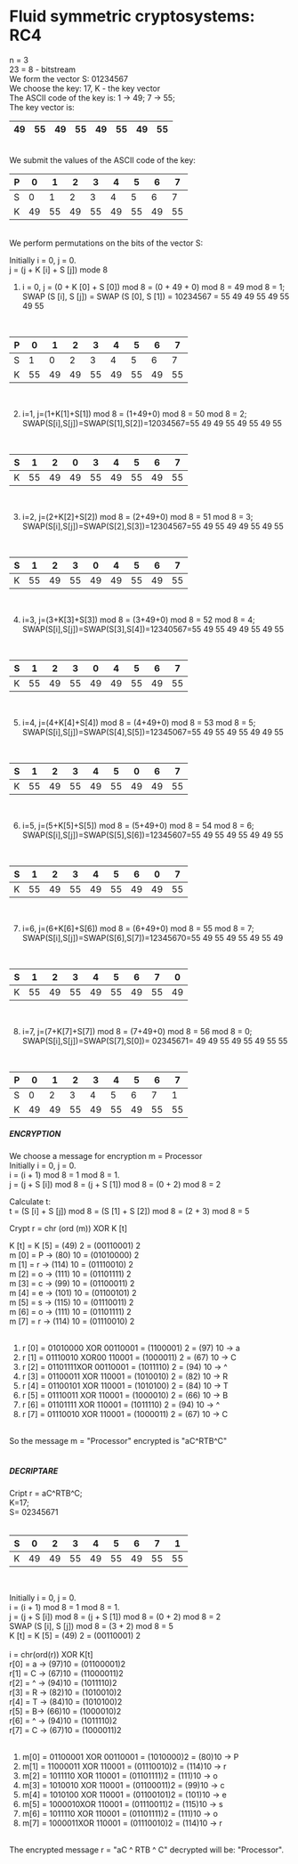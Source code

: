 # Fluid symmetric cryptosystems: RC4

n = 3 <br>
23 = 8 - bitstream <br>
We form the vector S: 01234567 <br>
We choose the key: 17, K - the key vector <br>
The ASCII code of the key is: 1 → 49; 7 → 55; <br>
The key vector is: <br>

| 49 | 55 |	49 | 55 |	49 | 55 |	49 |	55 |
| :---: | :---: | :---: | :---: | :---: | :---: | :---: | :---: |

<br>
We submit the values of the ASCII code of the key:
<br>

|     P    |     0     |     1     |     2     |     3     |     4     |     5     |     6     |     7     |
|----------|-----------|-----------|-----------|-----------|-----------|-----------|-----------|-----------|
|     S    |     0     |     1     |     2     |     3     |     4     |     5     |     6     |     7     |
|     K    |     49    |     55    |     49    |     55    |     49    |     55    |     49    |     55    |

<br>
We perform permutations on the bits of the vector S:
<br>

Initially i = 0, j = 0.
<br>
j = (j + K [i] + S [j]) mode 8
<br>

1. i = 0, j = (0 + K [0] + S [0]) mod 8 = (0 + 49 + 0) mod 8 = 49 mod 8 = 1;<br>
   SWAP (S [i], S [j]) = SWAP (S [0], S [1]) = 10234567 = 55 49 49 55 49 55 49 55
<br>
   
|     P    |     0     |     1     |     2     |     3     |     4     |     5     |     6     |     7     |
|----------|-----------|-----------|-----------|-----------|-----------|-----------|-----------|-----------|
|     S    |     1     |     0     |     2     |     3     |     4     |     5     |     6     |     7     |
|     K    |     55    |     49    |     49    |     55    |     49    |     55    |     49    |     55    |

<br>

2. i=1, j=(1+K[1]+S[1]) mod 8 = (1+49+0) mod 8 = 50 mod 8 = 2;<br>
   SWAP(S[i],S[j])=SWAP(S[1],S[2])=12034567=55 49 49 55 49 55 49 55
<br>

|     S    |     1     |     2     |     0     |     3     |     4     |     5     |     6     |     7     |
|----------|-----------|-----------|-----------|-----------|-----------|-----------|-----------|-----------|
|     K    |     55    |     49    |     49    |     55    |     49    |     55    |     49    |     55    |

<br>

3. i=2, j=(2+K[2]+S[2]) mod 8 = (2+49+0) mod 8 = 51 mod 8 = 3;<br>
   SWAP(S[i],S[j])=SWAP(S[2],S[3])=12304567=55 49 55 49 49 55 49 55
<br>

|     S    |     1     |     2     |     3     |     0     |     4     |     5     |     6     |     7     |
|----------|-----------|-----------|-----------|-----------|-----------|-----------|-----------|-----------|
|     K    |     55    |     49    |     55    |     49    |     49    |     55    |     49    |     55    |

<br>

4. i=3, j=(3+K[3]+S[3]) mod 8 = (3+49+0) mod 8 = 52 mod 8 = 4;<br>
   SWAP(S[i],S[j])=SWAP(S[3],S[4])=12340567=55 49 55 49 49 55 49 55
<br>

|     S    |     1     |     2     |     3     |     0     |     4     |     5     |     6     |     7     |
|----------|-----------|-----------|-----------|-----------|-----------|-----------|-----------|-----------|
|     K    |     55    |     49    |     55    |     49    |     49    |     55    |     49    |     55    |

<br>

5. i=4, j=(4+K[4]+S[4]) mod 8 = (4+49+0) mod 8 = 53 mod 8 = 5;<br>
   SWAP(S[i],S[j])=SWAP(S[4],S[5])=12345067=55 49 55 49 55 49 49 55 
<br>

|     S    |     1     |     2     |     3     |     4     |     5     |     0     |     6     |     7     |
|----------|-----------|-----------|-----------|-----------|-----------|-----------|-----------|-----------|
|     K    |     55    |     49    |     55    |     49    |     55    |     49    |     49    |     55    |
<br>

6. i=5, j=(5+K[5]+S[5]) mod 8 = (5+49+0) mod 8 = 54 mod 8 = 6;<br>
   SWAP(S[i],S[j])=SWAP(S[5],S[6])=12345607=55 49 55 49 55 49 49 55
<br>

|     S    |     1     |     2     |     3     |     4     |     5     |     6     |     0     |     7     |
|----------|-----------|-----------|-----------|-----------|-----------|-----------|-----------|-----------|
|     K    |     55    |     49    |     55    |     49    |     55    |     49    |     49    |     55    |
<br>

7. i=6, j=(6+K[6]+S[6]) mod 8 = (6+49+0) mod 8 = 55 mod 8 = 7;<br>
   SWAP(S[i],S[j])=SWAP(S[6],S[7])=12345670=55 49 55 49 55 49 55 49
<br>

|     S    |     1     |     2     |     3     |     4     |     5     |     6     |     7     |     0     |
|----------|-----------|-----------|-----------|-----------|-----------|-----------|-----------|-----------|
|     K    |     55    |     49    |     55    |     49    |     55    |     49    |     55    |     49    |

<br>

8. i=7, j=(7+K[7]+S[7]) mod 8 = (7+49+0) mod 8 = 56 mod 8 = 0;<br>
   SWAP(S[i],S[j])=SWAP(S[7],S[0])= 02345671= 49 49 55 49 55 49 55 55
<br>

|     P    |     0     |     1     |     2     |     3     |     4     |     5     |     6     |     7     |
|----------|-----------|-----------|-----------|-----------|-----------|-----------|-----------|-----------|
|     S    |     0     |     2     |     3     |     4     |     5     |     6     |     7     |     1     |
|     K    |     49    |     49    |     55    |     49    |     55    |     49    |     55    |     55    |

##### ENCRYPTION

We choose a message for encryption m = Processor<br>
Initially i = 0, j = 0.<br>
i = (i + 1) mod 8 = 1 mod 8 = 1.<br>
j = (j + S [i]) mod 8 = (j + S [1]) mod 8 = (0 + 2) mod 8 = 2<br>

Calculate t:<br>
t = (S [i] + S [j]) mod 8 = (S [1] + S [2]) mod 8 = (2 + 3) mod 8 = 5<br>

Crypt r = chr (ord (m)) XOR K [t]<br>

K [t] = K [5] = (49) 2 = (00110001) 2<br>
m [0] = P → (80) 10 = (01010000) 2<br>
m [1] = r → (114) 10 = (01110010) 2<br>
m [2] = o → (111) 10 = (01101111) 2<br>
m [3] = c → (99) 10 = (01100011) 2<br>
m [4] = e → (101) 10 = (01100101) 2<br>
m [5] = s → (115) 10 = (01110011) 2<br>
m [6] = o → (111) 10 = (01101111) 2<br>
m [7] = r → (114) 10 = (01110010) 2<br>
<br>
1) r [0] = 01010000 XOR 00110001 = (1100001) 2 = (97) 10 → a<br>
2) r [1] = 01110010 XOR00 110001 = (1000011) 2 = (67) 10 → C<br>
3) r [2] = 01101111XOR 00110001 = (1011110) 2 = (94) 10 → ^<br>
4) r [3] = 01100011 XOR 110001 = (1010010) 2 = (82) 10 → R<br>
5) r [4] = 01100101 XOR 110001 = (1010100) 2 = (84) 10 → T<br>
6) r [5] = 01110011 XOR 110001 = (1000010) 2 = (66) 10 → B<br>
7) r [6] = 01101111 XOR 110001 = (1011110) 2 = (94) 10 → ^<br>
8) r [7] = 01110010 XOR 110001 = (1000011) 2 = (67) 10 → C<br>
<br>
So the message m = "Processor" encrypted is "aC^RTB^C"<br>
<br>

##### DECRIPTARE<br>            
Cript r = aC^RTB^C;<br>
K=17;<br>
S= 02345671<br><br>

|     S    |     0     |     2     |     3     |     4     |     5     |     6     |     7     |     1     |
|----------|-----------|-----------|-----------|-----------|-----------|-----------|-----------|-----------|
|     K    |     49    |     49    |     55    |     49    |     55    |     49    |     55    |     55    |

<br>

Initially i = 0, j = 0.<br>
i = (i + 1) mod 8 = 1 mod 8 = 1.<br>
j = (j + S [i]) mod 8 = (j + S [1]) mod 8 = (0 + 2) mod 8 = 2<br>
SWAP (S [i], S [j]) mod 8 = (3 + 2) mod 8 = 5<br>
K [t] = K [5] = (49) 2 = (00110001) 2<br>
<br>
i = chr(ord(r)) XOR K[t]<br>
r[0] = a → (97)10 = (01100001)2<br>
r[1] = C → (67)10 = (11000011)2<br>
r[2] = ^ → (94)10 = (1011110)2<br>
r[3] = R → (82)10 = (1010010)2<br>
r[4] = T → (84)10 = (1010100)2<br>
r[5] = B→ (66)10 = (1000010)2<br>
r[6] = ^ → (94)10 = (1011110)2<br>
r[7] = C → (67)10 = (1000011)2<br>
<br>
1)	m[0] = 01100001 XOR 00110001 = (1010000)2 = (80)10 → P<br>
2)	m[1] = 11000011 XOR 110001 = (01110010)2 = (114)10 → r<br>
3)	m[2] = 1011110 XOR 110001 = (01101111)2 = (111)10 → o<br>
4)	m[3] = 1010010 XOR 110001 = (01100011)2 = (99)10 → c<br>
5)	m[4] = 1010100 XOR 110001 = (01100101)2 = (101)10 → e<br>
6)	m[5] = 1000010XOR 110001 = (01110011)2 = (115)10 → s<br>
7)	m[6] = 1011110 XOR 110001 = (01101111)2 = (111)10 → o<br>
8)	m[7] = 1000011XOR 110001 = (01110010)2 = (114)10 → r<br>
<br>
The encrypted message r = "aC ^ RTB ^ C" decrypted will be: "Processor".


